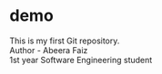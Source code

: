 # demo
This is my first Git repository.
<br>
Author - Abeera Faiz
<br>
1st year Software Engineering student
